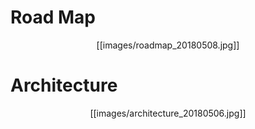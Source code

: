 # Road Map
<p align="center">
[[images/roadmap_20180508.jpg]]
</p>

# Architecture
<p align="center">
[[images/architecture_20180506.jpg]]
</p>
